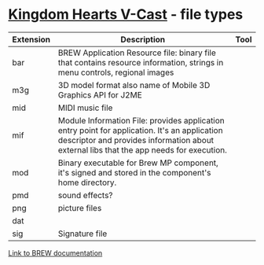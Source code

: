 # [Kingdom Hearts V-Cast](index.md) - file types

| Extension | Description | Tool | 
|-----------|-------------|------|
| bar | BREW Application Resource file: binary file that contains resource information, strings in menu controls, regional images |
| m3g | 3D model format also name of Mobile 3D Graphics API for J2ME |
| mid | MIDI music file | 
| mif | Module Information File: provides application entry point for application. It's an application descriptor and provides information about external libs that the app needs for execution. | 
| mod | Binary executable for Brew MP component, it's signed and stored in the component's home directory. |
| pmd | sound effects? |
| png | picture files |
| dat |     |
| sig | Signature file |


[Link to BREW documentation](https://developer.brewmp.com/resources/tech-guides/programming-model/brew-mp-programming-concepts-and-terminology/brew-mp-application-files)